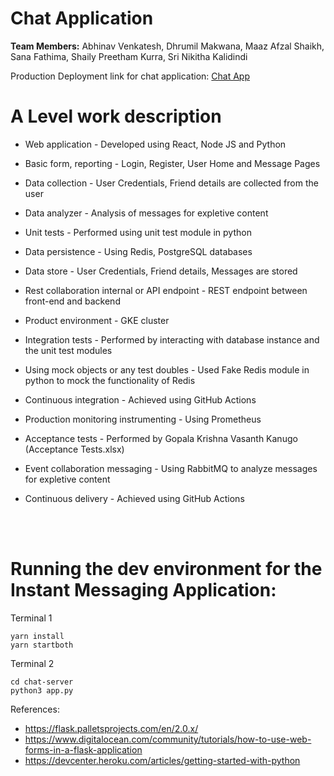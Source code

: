 # Chat Application

**Team Members:** Abhinav Venkatesh, Dhrumil Makwana, Maaz Afzal Shaikh, Sana Fathima, Shaily Preetham Kurra, Sri Nikitha Kalidindi

Production Deployment link for chat application: [Chat App](http://35.224.20.5:3000/)


# A Level work description

- Web application - Developed using React, Node JS and Python
- Basic form, reporting - Login, Register, User Home and Message Pages 
- Data collection - User Credentials, Friend details are collected from the user 
- Data analyzer - Analysis of messages for expletive content
- Unit tests - Performed using unit test module in python
- Data persistence - Using Redis, PostgreSQL databases
- Data store - User Credentials, Friend details, Messages are stored
- Rest collaboration internal or API endpoint - REST endpoint between front-end and backend
- Product environment - GKE cluster

- Integration tests - Performed by interacting with database instance and the unit test modules
- Using mock objects or any test doubles - Used Fake Redis module in python to mock the functionality of Redis
- Continuous integration - Achieved using GitHub Actions
- Production monitoring instrumenting - Using Prometheus

- Acceptance tests - Performed by Gopala Krishna Vasanth Kanugo (Acceptance Tests.xlsx)
- Event collaboration messaging - Using RabbitMQ to analyze messages for expletive content
- Continuous delivery - Achieved using GitHub Actions

</br></br>


# Running the dev environment for the Instant Messaging Application:

Terminal 1
```
yarn install
yarn startboth
```

Terminal 2
```
cd chat-server
python3 app.py
```

References:
* https://flask.palletsprojects.com/en/2.0.x/
* https://www.digitalocean.com/community/tutorials/how-to-use-web-forms-in-a-flask-application
* https://devcenter.heroku.com/articles/getting-started-with-python
